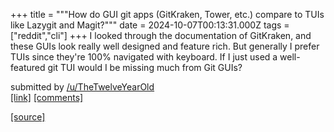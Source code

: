 +++
title = """How do GUI git apps (GitKraken, Tower, etc.) compare to TUIs like Lazygit and Magit?"""
date = 2024-10-07T00:13:31.000Z
tags = ["reddit","cli"]
+++
I looked through the documentation of GitKraken, and these GUIs look really well designed and feature rich. But generally I prefer TUIs since they're 100% navigated with keyboard. If I just used a well-featured git TUI would I be missing much from Git GUIs?

submitted by [/u/TheTwelveYearOld](https://www.reddit.com/user/TheTwelveYearOld)  
[\[link\]](https://www.reddit.com/r/commandline/comments/1fxutm2/how_do_gui_git_apps_gitkraken_tower_etc_compare/) [\[comments\]](https://www.reddit.com/r/commandline/comments/1fxutm2/how_do_gui_git_apps_gitkraken_tower_etc_compare/)

[[source]](https://www.reddit.com/r/commandline/comments/1fxutm2/how_do_gui_git_apps_gitkraken_tower_etc_compare/)
